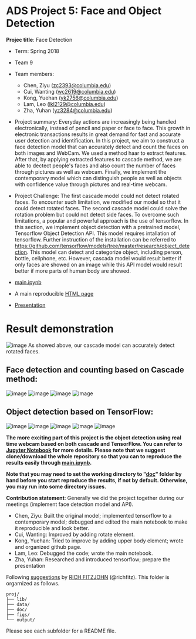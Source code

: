 # ADS Project 5: Face and Object Detection

**Projec title**: Face Detection

+ Term: Spring 2018
+ Team 9
+ Team members:
	+ Chen, Ziyu (zc2393@columbia.edu)
	+ Cui, Wanting (wc2619@columbia.edu)
	+ Kong, Yuehan (yk2756@columbia.edu)
	+ Lam, Leo (lkl2129@columbia.edu)
	+ Zha, Yuhan (yz3284@columbia.edu)
+ Project summary: Everyday actions are increasingly being handled electronically, instead of pencil and paper or face to face. This growth in electronic transactions results in great demand for fast and accurate user detection and identification. In this project, we aim to construct a face detection model that can accurately detect and count the faces on both images and WebCam. We used a method haar to extract features. After that, by applying extracted features to cascade method, we are able to dectect people's faces and also count the number of faces through pictures as well as webcam. Finally, we implement the contemporary model which can distinguish people as well as objects with confidence value through pictures and real-time webcam.
+ Project Challenge: The first cascade model could not detect rotated faces. To encounter such limitation, we modified our model so that it could detect rotated faces. The second cascade model could solve the rotation problem but could not detect side faces. To overcome such limitations, a popular and powerful approach is the use of tensorflow. In this section, we implement object detection with a pretrained model, Tensorflow Object Detection API. This model requires intallation of tensorflow. Further instruction of the installation can be referred to https://github.com/tensorflow/models/tree/master/research/object_detection. This model can detect and categorize object, including person, bottle, cellphone, etc. However, cascada model would result better if only faces are showed on an image while this API model would result better if more parts of human body are showed. 

+ [main.ipynb](doc/main.ipynb)
+ A main reproducible [HTML page](https://rawgit.com/TZstatsADS/Spring2018-Project5-grp_9/master/doc/main.html)
+ [Presentation](Group9_presentation.pdf)

# **Result demonstration**

![image](figs/img.jpeg)
As showed above, our cascade model can accurately detect rotated faces.



## **Face detection and counting based on Cascade method:**
![image](figs/processed_1500092556937.jpg)
![image](figs/processed_portrait-happy-family-food-dining-table-home-67745221.jpg)
![image](figs/processed_p307505730-5.jpg)
![image](figs/processed_BfO7BIr.jpg)  



## **Object detection based on TensorFlow:**
![image](figs/detected_11500092556937.jpg)
![image](figs/detected_portrait-happy-family-food-dining-table-home-67745221.jpg)
![image](figs/detected_p307505730-5.jpg)
![image](figs/detected_WB_CatsNotAds_012.jpg) 
![image](figs/detected_1365295510727_1365295510727_r.jpg) 


**The more exciting part of this project is the object detection using real time webcam based on both cascade and TensorFlow. You can refer to [Jupyter Notebook](doc/main.ipynb) for more details. Please note that we suggest clone/download the whole repository so that you can to reproduce the results easily through [main.ipynb](doc/main.ipynb).**

**Note that you may need to set the working directory to "[doc](doc)" folder by hand before you start reproduce the results, if not by default. Otherwise, you may run into some directory issues.**

	
**Contribution statement**: Generally we did the project together during our meetings (implement face detection model and API).
+ Chen, Ziyu: Built the original model; implemented tensorflow to a contemporary model; debugged and edited the main notebook to make it reproducible and look better.
+ Cui, Wanting: Improved by adding rotate element.  
+ Kong, Yuehan: Tried to improve by adding upper body element; wrote and organized github page.
+ Lam, Leo: Debugged the code; wrote the main notebook.
+ Zha, Yuhan: Researched and introduced tensorflow; prepare the presentation



Following [suggestions](http://nicercode.github.io/blog/2013-04-05-projects/) by [RICH FITZJOHN](http://nicercode.github.io/about/#Team) (@richfitz). This folder is orgarnized as follows.

```
proj/
├── lib/
├── data/
├── doc/
├── figs/
└── output/
```

Please see each subfolder for a README file.
